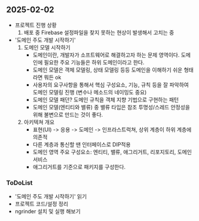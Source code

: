 ## 2025-02-02

* 프로젝트 진행 상황
    1. 배포 중 Firebase 설정파일을 찾지 못하는 현상이 발생해서 고치는 중 
* '도메인 주도 개발 시작하기'
    1. 도메인 모델 시작하기
        * 도메인이란, 개발자가 소프트웨어로 해결하고자 하는 문제 영역이다. 도메인에 필요한 주요 기능들은 하위 도메인이라고 한다.
        * 도메인 모델은 객체 모델링, 상태 모델링 등등 도메인을 이해하기 쉬운 형태라면 뭐든 ok
        * 사용자의 요구사항을 통해서 핵심 구성요소, 기능, 규칙 등을 잘 파악하여 도메인 모델링 진행 (변수나 메소드의 네이밍도 중요)
        * 도메인 모델 패던? 도메인 규칙을 객체 지향 기법으로 구현하는 패턴
        * 도메인 모델(엔티티와 밸류) 중 밸류 타입은 참조  투명성/스레드 안정성을 위해 불변으로 만드는 것이 좋다.
    2. 아키텍쳐 개요
        * 표현(UI) -> 응용 -> 도메인 -> 인프라스트럭쳐, 상위 계층이 하위 계층에 의존적
        * 다른 계층과 통신할 땐 인터페이스로 DIP적용
        * 도메인 영역 주요 구성요소: 엔티티, 밸류, 애그리거트, 리포지토리, 도메인 서비스
        * 애그리거트를 기준으로 패키지를 구성한다. 

### ToDoList
* '도메인 주도 개발 시작하기' 읽기
* 프로젝트 코드/설정 정리
* ngrinder 설치 및 실행 해보기

